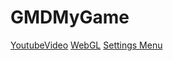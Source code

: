 # GMDMyGame

[YoutubeVideo](https://youtu.be/6Hhs7ou6ua0)
[WebGL](https://danielagarciak.github.io/GMDMyGame/)
[Settings Menu](https://www.youtube.com/watch?v=Rko64-LQd9s&t=120s)
